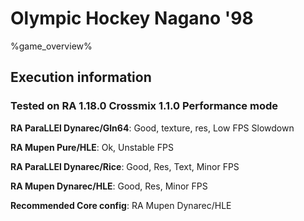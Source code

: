 # Olympic Hockey Nagano '98 

%game_overview%

## Execution information

### Tested on RA 1.18.0 Crossmix 1.1.0 Performance mode

**RA ParaLLEl Dynarec/Gln64**: Good, texture, res, Low FPS Slowdown

**RA Mupen Pure/HLE**: Ok, Unstable FPS

**RA ParaLLEl Dynarec/Rice**: Good, Res, Text, Minor FPS

**RA Mupen Dynarec/HLE**: Good, Res, Minor FPS

**Recommended Core config**: RA Mupen Dynarec/HLE